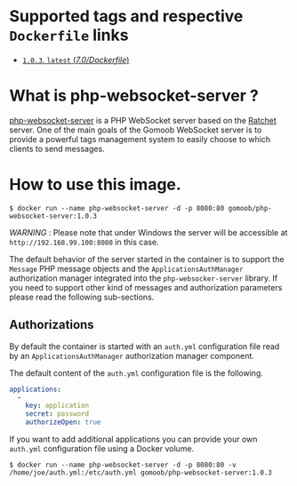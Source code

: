 # Supported tags and respective `Dockerfile` links

-	[`1.0.3`, `latest` (*7.0/Dockerfile*)](https://github.com/gomoob/php-websocket-server-docker/blob/master/1.0.3/Dockerfile)

# What is php-websocket-server ?

[php-websocket-server](https://github.com/gomoob/php-websocket-server "php-websocket-server") is a PHP WebSocket server 
based on the [Ratchet](http://socketo.me "Ratchet") server. One of the main goals of the Gomoob WebSocket server is 
to provide a powerful tags management system to easily choose to which clients to send messages.

# How to use this image.

```console
$ docker run --name php-websocket-server -d -p 8080:80 gomoob/php-websocket-server:1.0.3
```

*WARNING* : Please note that under Windows the server will be accessible at `http://192.168.99.100:8080` in 
this case.

The default behavior of the server started in the container is to support the `Message` PHP message objects and the `ApplicationsAuthManager` authorization manager integrated into the `php-websocker-server` library. If you
need to support other kind of messages and authorization parameters please read the following sub-sections.

## Authorizations

By default the container is started with an `auth.yml` configuration file read by an `ApplicationsAuthManager`
authorization manager component.

The default content of the `auth.yml` configuration file is the following.

```yaml
applications:
  -
    key: application
    secret: password
    authorizeOpen: true
```

If you want to add additional applications you can provide your own `auth.yml` configuration file using a Docker 
volume.

```console
$ docker run --name php-websocket-server -d -p 8080:80 -v /home/joe/auth.yml:/etc/auth.yml gomoob/php-websocket-server:1.0.3
```
